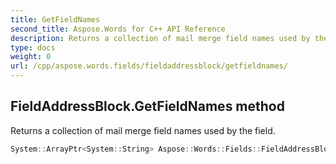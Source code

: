 ```yaml
---
title: GetFieldNames
second_title: Aspose.Words for C++ API Reference
description: Returns a collection of mail merge field names used by the field. 
type: docs
weight: 0
url: /cpp/aspose.words.fields/fieldaddressblock/getfieldnames/
---
```

## FieldAddressBlock.GetFieldNames method


Returns a collection of mail merge field names used by the field.

```cpp
System::ArrayPtr<System::String> Aspose::Words::Fields::FieldAddressBlock::GetFieldNames() override
```

